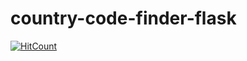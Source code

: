 # country-code-finder-flask

[![HitCount](http://hits.dwyl.io/teamtact/https://github.com/teamtact/country-code-finder-flask.svg)](http://hits.dwyl.io/teamtact/https://github.com/teamtact/country-code-finder-flask)
